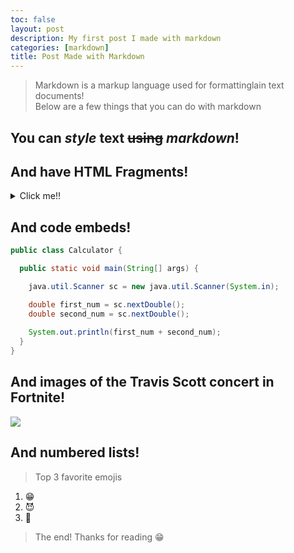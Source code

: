 ```yaml
---
toc: false
layout: post
description: My first post I made with markdown
categories: [markdown]
title: Post Made with Markdown
---
```

> Markdown is a markup language used for formattinglain text documents! <br>
Below are a few things that you can do with markdown

## You can *style* __text__ ~~using~~ *markdown*!


## And have HTML Fragments!
<details>
<summary>Click me!!</summary>
<table style="text-align: center;">
  <tr>
    <th>This is a table made in HTML!</th>
    <th>🤣</th>
  </tr>
  <tr>
    <td>😁</td>
    <td>🥺</td>
  </tr>
</table>
</details>

## And code embeds!
```java
public class Calculator {

  public static void main(String[] args) {

    java.util.Scanner sc = new java.util.Scanner(System.in);

    double first_num = sc.nextDouble();
    double second_num = sc.nextDouble();
    
    System.out.println(first_num + second_num);
  }
}
```

## And images of the Travis Scott concert in Fortnite!
![](https://cdn.vox-cdn.com/thumbor/9fKsqYR8rrhqJJwiTEY9y1N-9cY=/0x0:1920x1080/1200x800/filters:focal(807x387:1113x693)/cdn.vox-cdn.com/uploads/chorus_image/image/66699388/Fortnite_20200423190729.0.jpg)

## And numbered lists!
> Top 3 favorite emojis <br>
1. 😁
2. 😈
3. 🥶


> The end! Thanks for reading 😁